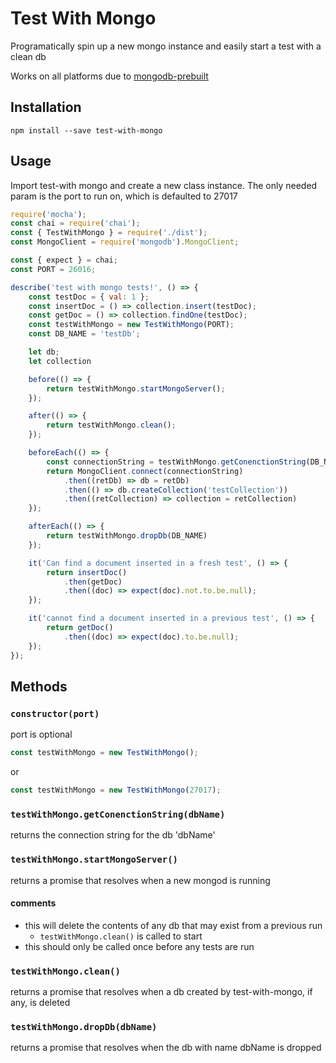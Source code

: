 # Test With Mongo
Programatically spin up a new mongo instance and easily start a test with a clean db

Works on all platforms due to [mongodb-prebuilt](https://www.npmjs.com/package/mongodb-prebuilt)

## Installation
``` npm install --save test-with-mongo ```

## Usage
Import test-with mongo and create a new class instance. The only needed param is the port to run on, which is defaulted to 27017
``` javascript
require('mocha');
const chai = require('chai');
const { TestWithMongo } = require('./dist');
const MongoClient = require('mongodb').MongoClient;

const { expect } = chai;
const PORT = 26016;

describe('test with mongo tests!', () => {
    const testDoc = { val: 1 };
    const insertDoc = () => collection.insert(testDoc);
    const getDoc = () => collection.findOne(testDoc);
    const testWithMongo = new TestWithMongo(PORT);
    const DB_NAME = 'testDb';

    let db;
    let collection

    before(() => {
        return testWithMongo.startMongoServer();
    });

    after(() => {
        return testWithMongo.clean();
    });

    beforeEach(() => {
        const connectionString = testWithMongo.getConenctionString(DB_NAME);
        return MongoClient.connect(connectionString)
            .then((retDb) => db = retDb)
            .then(() => db.createCollection('testCollection'))
            .then((retCollection) => collection = retCollection)
    });

    afterEach(() => {
        return testWithMongo.dropDb(DB_NAME)
    });

    it('Can find a document inserted in a fresh test', () => {
        return insertDoc()
            .then(getDoc)
            .then((doc) => expect(doc).not.to.be.null);
    });

    it('cannot find a document inserted in a previous test', () => {
        return getDoc()
            .then((doc) => expect(doc).to.be.null);
    });
});

```

## Methods
### ``` constructor(port) ```
port is optional
```javascript
const testWithMongo = new TestWithMongo();
```
or
```javascript
const testWithMongo = new TestWithMongo(27017);
```

### ``` testWithMongo.getConenctionString(dbName) ```
returns the connection string for the db 'dbName'

### ``` testWithMongo.startMongoServer() ```
returns a promise that resolves when a new mongod is running

#### comments
* this will delete the contents of any db that may exist from a previous run
  * ```testWithMongo.clean()``` is called to start
* this should only be called once before any tests are run

### ``` testWithMongo.clean() ```
returns a promise that resolves when a db created by test-with-mongo, if any, is deleted

### ``` testWithMongo.dropDb(dbName) ```
returns a promise that resolves when the db with name dbName is dropped

